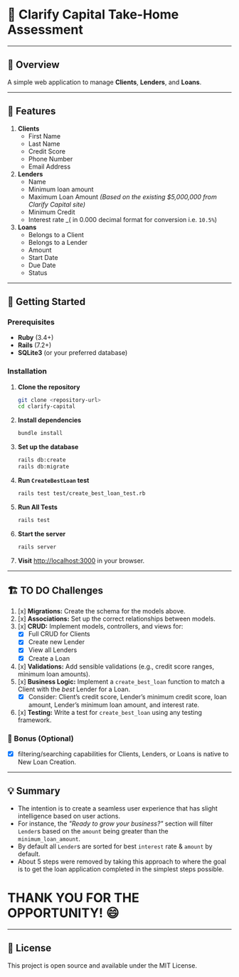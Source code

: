 # 🚀 Clarify Capital Take-Home Assessment

---

## 📝 Overview

A simple web application to manage **Clients**, **Lenders**, and **Loans**.

---

## 🎯 Features

1. **Clients**
    - First Name
    - Last Name
    - Credit Score
    - Phone Number
    - Email Address
2. **Lenders**
    - Name
    - Minimum loan amount
    - Maximum Loan Amount _(Based on the existing $5,000,000 from Clarify Capital site)_
    - Minimum Credit
    - Interest rate _( in 0.000 decimal format for conversion i.e. `10.5%`)
3. **Loans**
    - Belongs to a Client
    - Belongs to a Lender
    - Amount
    - Start Date
    - Due Date
    - Status

---

## 🚦 Getting Started

### Prerequisites

- **Ruby** (3.4+)
- **Rails** (7.2+)
- **SQLite3** (or your preferred database)

### Installation

1. **Clone the repository**
    ```sh
    git clone <repository-url>
    cd clarify-capital
    ```

2. **Install dependencies**
    ```sh
    bundle install
    ```

3. **Set up the database**
    ```sh
    rails db:create
    rails db:migrate
    ```
4. **Run `CreateBestLoan` test**
    ```sh
    rails test test/create_best_loan_test.rb
    ```

5. **Run All Tests**
    ```sh
    rails test
    ```
6. **Start the server**
    ```sh
    rails server
    ```

7. **Visit** [http://localhost:3000](http://localhost:3000) in your browser.

---

## 🏗️ TO DO Challenges

1. [x] **Migrations:** Create the schema for the models above.
2. [x] **Associations:** Set up the correct relationships between models.
3. [x] **CRUD:** Implement models, controllers, and views for:
    - [x] Full CRUD for Clients
    - [x] Create new Lender
    - [x] View all Lenders
    - [x] Create a Loan
4. [x] **Validations:** Add sensible validations (e.g., credit score ranges, minimum loan amounts).
5. [x] **Business Logic:** Implement a `create_best_loan` function to match a Client with the *best* Lender for a Loan.
    - [x] Consider: Client’s credit score, Lender’s minimum credit score, loan amount, Lender’s minimum loan amount, and interest rate.
6. [x] **Testing:** Write a test for `create_best_loan` using any testing framework.

### 🌟 Bonus (Optional)

- [x] filtering/searching capabilities for Clients, Lenders, or Loans is native to New Loan Creation.

---

## 💡 Summary
  - The intention is to create a seamless user experience that has slight intelligence based on user actions.
  - For instance, the _"Ready to grow your business?"_ section will filter `Lender`s based on the `amount` being greater than the `minimum_loan_amount`.
  - By default all `Lender`s are sorted for best `interest` rate & `amount` by default.
  - About 5 steps were removed by taking this approach to where the goal is to get the loan application completed in the simplest steps possible.

# THANK YOU FOR THE OPPORTUNITY! :smile:

---

## 📝 License

This project is open source and available under the MIT License.
